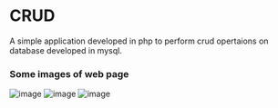 # CRUD
A simple application developed in php to perform crud opertaions on database developed in mysql. 

### Some images of web page
![image](https://user-images.githubusercontent.com/119752825/217076547-a126aa1a-ac5a-492a-a8b5-ef70d4ca78b9.png)
![image](https://user-images.githubusercontent.com/119752825/217076565-f33189bd-7944-41d0-897a-14d9da8be4ae.png)
![image](https://user-images.githubusercontent.com/119752825/217076596-57469c7a-96f1-4e15-9590-93d219ecee91.png)

